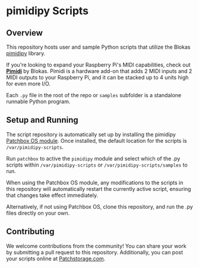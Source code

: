 # pimidipy Scripts

## Overview

This repository hosts user and sample Python scripts that utilize the Blokas [pimidipy](https://github.com/BlokasLabs/pimidipy) library.

If you're looking to expand your Raspberry Pi's MIDI capabilities, check out [**Pimidi**](https://blokas.io/pimidi/) by Blokas. Pimidi is a hardware add-on that adds 2 MIDI inputs and 2 MIDI outputs to your Raspberry Pi, and it can be stacked up to 4 units high for even more I/O.

Each `.py` file in the root of the repo or `samples` subfolder is a standalone runnable Python program.

## Setup and Running

The script repository is automatically set up by installing the pimidipy [Patchbox OS module](https://blokas.io/patchbox-os/docs/modules/). Once installed, the default location for the scripts is `/var/pimidipy-scripts`.

Run `patchbox` to active the `pimidipy` module and select which of the .py scripts within `/var/pimidipy-scripts` or `/var/pimidipy-scripts/samples` to run.

When using the Patchbox OS module, any modifications to the scripts in this repository will automatically restart the currently active script, ensuring that changes take effect immediately.

Alternatively, if not using Patchbox OS, clone this repository, and run the .py files directly on your own.

## Contributing

We welcome contributions from the community! You can share your work by submitting a pull request to this repository. Additionally, you can post your scripts online at [Patchstorage.com](https://patchstorage.com/platform/pimidipy/).
